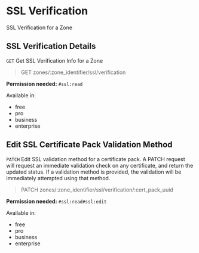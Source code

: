 # SSL Verification

SSL Verification for a Zone

## SSL Verification Details

`GET` Get SSL Verification Info for a Zone

> GET zones/:zone_identifier/ssl/verification

**Permission needed:** `#ssl:read`

Available in:

* free
* pro
* business
* enterprise


## Edit SSL Certificate Pack Validation Method

`PATCH` Edit SSL validation method for a certificate pack. A PATCH request will request an immediate validation check on any certificate, and return the updated status. If a validation method is provided, the validation will be immediately attempted using that method.

> PATCH zones/:zone_identifier/ssl/verification/:cert_pack_uuid

**Permission needed:** `#ssl:read#ssl:edit`

Available in:

* free
* pro
* business
* enterprise

